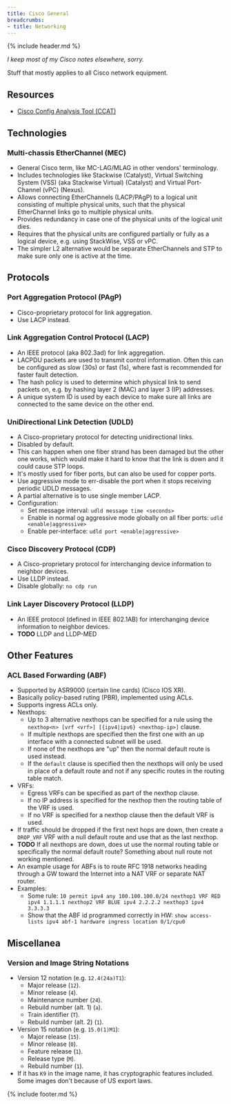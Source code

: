 ```yaml
---
title: Cisco General
breadcrumbs:
- title: Networking
---
```

{% include header.md %}

*I keep most of my Cisco notes elsewhere, sorry.*

Stuff that mostly applies to all Cisco network equipment.

## Resources

- [Cisco Config Analysis Tool (CCAT)](https://github.com/cisco-config-analysis-tool/ccat)

## Technologies

### Multi-chassis EtherChannel (MEC)

- General Cisco term, like MC-LAG/MLAG in other vendors' terminology.
- Includes technologies like  Stackwise (Catalyst), Virtual Switching System (VSS) (aka Stackwise Virtual) (Catalyst) and Virtual Port-Channel (vPC) (Nexus).
- Allows connecting EtherChannels (LACP/PAgP) to a logical unit consisting of multiple physical units, such that the physical EtherChannel links go to multiple physical units.
- Provides redundancy in case one of the physical units of the logical unit dies.
- Requires that the physical units are configured partially or fully as a logical device, e.g. using StackWise, VSS or vPC.
- The simpler L2 alternative would be separate EtherChannels and STP to make sure only one is active at the time.

## Protocols

### Port Aggregation Protocol (PAgP)

- Cisco-proprietary protocol for link aggregation.
- Use LACP instead.

### Link Aggregation Control Protocol (LACP)

- An IEEE protocol (aka 802.3ad) for link aggregation.
- LACPDU packets are used to transmit control information. Often this can be configured as slow (30s) or fast (1s), where fast is recommended for faster fault detection.
- The hash policy is used to determine which physical link to send packets on, e.g. by hashing layer 2 (MAC) and layer 3 (IP) addresses.
- A unique system ID is used by each device to make sure all links are connected to the same device on the other end.

### UniDirectional Link Detection (UDLD)

- A Cisco-proprietary protocol for detecting unidirectional links.
- Disabled by default.
- This can happen when one fiber strand has been damaged but the other one works, which would make it hard to know that the link is down and it could cause STP loops.
- It's mostly used for fiber ports, but can also be used for copper ports.
- Use aggressive mode to err-disable the port when it stops receiving periodic UDLD messages.
- A partial alternative is to use single member LACP.
- Configuration:
    - Set message interval: `udld message time <seconds>`
    - Enable in normal og aggressive mode globally on all fiber ports: `udld <enable|aggressive>`
    - Enable per-interface: `udld port <enable|aggressive>`

### Cisco Discovery Protocol (CDP)

- A Cisco-proprietary protocol for interchanging device information to neighbor devices.
- Use LLDP instead.
- Disable globally: `no cdp run`

### Link Layer Discovery Protocol (LLDP)

- An IEEE protocol (defined in IEEE 802.1AB) for interchanging device information to neighbor devices.
- **TODO** LLDP and LLDP-MED

## Other Features

### ACL Based Forwarding (ABF)

- Supported by ASR9000 (certain line cards) (Cisco IOS XR).
- Basically policy-based ruting (PBR), implemented using ACLs.
- Supports ingress ACLs only.
- Nexthops:
    - Up to 3 alternative nexthops can be specified for a rule using the `nexthop<n> [vrf <vrf>] [{ipv4|ipv6} <nexthop-ip>]` clause.
    - If multiple nexthops are specified then the first one with an up interface with a connected subnet will be used.
    - If none of the nexthops are "up" then the normal default route is used instead.
    - If the `default` clause is specified then the nexthops will only be used in place of a default route and not if any specific routes in the routing table match.
- VRFs:
    - Egress VRFs can be specified as part of the nexthop clause.
    - If no IP address is specified for the nexthop then the routing table of the VRF is used.
    - If no VRF is specified for a nexthop clause then the default VRF is used.
- If traffic should be dropped if the first next hops are down, then create a `DROP_VRF` VRF with a null default route and use that as the last nexthop.
- **TODO** If all nexthops are down, does ut use the normal routing table or specifically the normal default route? Something about null route not working mentioned.
- An example usage for ABFs is to route RFC 1918 networks heading through a GW toward the Internet into a NAT VRF or separate NAT router.
- Examples:
    - Some rule: `10 permit ipv4 any 100.100.100.0/24 nexthop1 VRF RED ipv4 1.1.1.1 nexthop2 VRF BLUE ipv4 2.2.2.2 nexthop3 ipv4 3.3.3.3`
    - Show that the ABF id programmed correctly in HW: `show access-lists ipv4 abf-1 hardware ingress location 0/1/cpu0`

## Miscellanea

### Version and Image String Notations

- Version 12 notation (e.g. `12.4(24a)T1`):
    - Major release (`12`).
    - Minor release (`4`).
    - Maintenance number (`24`).
    - Rebuild number (alt. 1) (`a`).
    - Train identifier (`T`).
    - Rebuild number (alt. 2) (`1`).
- Version 15 notation (e.g. `15.0(1)M1`):
    - Major release (`15`).
    - Minor release (`0`).
    - Feature release (`1`).
    - Release type (`M`).
    - Rebuild number (`1`).
- If it has `K9` in the image name, it has cryptographic features included. Some images don't because of US export laws.

{% include footer.md %}
